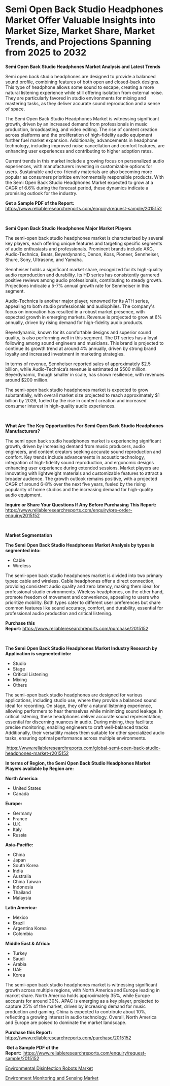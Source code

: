 <p><h1>Semi Open Back Studio Headphones Market Offer Valuable Insights into Market Size, Market Share, Market Trends, and Projections Spanning from 2025 to 2032</h1></p><p><strong>Semi Open Back Studio Headphones Market Analysis and Latest Trends</strong></p>
<p><p>Semi open back studio headphones are designed to provide a balanced sound profile, combining features of both open and closed-back designs. This type of headphone allows some sound to escape, creating a more natural listening experience while still offering isolation from external noise. They are particularly favored in studio environments for mixing and mastering tasks, as they deliver accurate sound reproduction and a sense of space.</p><p>The Semi Open Back Studio Headphones Market is witnessing significant growth, driven by an increased demand from professionals in music production, broadcasting, and video editing. The rise of content creation across platforms and the proliferation of high-fidelity audio equipment further fuel market expansion. Additionally, advancements in headphone technology, including improved noise cancellation and comfort features, are enhancing user experiences and contributing to higher adoption rates.</p><p>Current trends in this market include a growing focus on personalized audio experiences, with manufacturers investing in customizable options for users. Sustainable and eco-friendly materials are also becoming more popular as consumers prioritize environmentally responsible products. With the Semi Open Back Studio Headphones Market expected to grow at a CAGR of 6.6% during the forecast period, these dynamics indicate a promising outlook for the industry.</p></p>
<p><strong>Get a Sample PDF of the Report:&nbsp;</strong> <a href="https://www.reliableresearchreports.com/enquiry/request-sample/2015152?utm_campaign=3543&utm_medium=2&utm_source=Github&utm_content=ia&utm_term=29032025&utm_id=semi-open-back-studio-headphones">https://www.reliableresearchreports.com/enquiry/request-sample/2015152</a></p>
<p>&nbsp;</p>
<p><strong>Semi Open Back Studio Headphones Major Market Players</strong></p>
<p><p>The semi-open back studio headphones market is characterized by several key players, each offering unique features and targeting specific segments of audio enthusiasts and professionals. Prominent brands include AKG, Audio-Technica, Beats, Beyerdynamic, Denon, Koss, Pioneer, Sennheiser, Shure, Sony, Ultrasone, and Yamaha. </p><p>Sennheiser holds a significant market share, recognized for its high-quality audio reproduction and durability. Its HD series has consistently garnered positive reviews among audio professionals, contributing to steady growth. Projections indicate a 5-7% annual growth rate for Sennheiser in this segment.</p><p>Audio-Technica is another major player, renowned for its ATH series, appealing to both studio professionals and audiophiles. The company's focus on innovation has resulted in a robust market presence, with expected growth in emerging markets. Revenue is projected to grow at 6% annually, driven by rising demand for high-fidelity audio products.</p><p>Beyerdynamic, known for its comfortable designs and superior sound quality, is also performing well in this segment. The DT series has a loyal following among sound engineers and musicians. This brand is projected to continue its growth trend at around 4% annually, driven by strong brand loyalty and increased investment in marketing strategies.</p><p>In terms of revenue, Sennheiser reported sales of approximately $2.5 billion, while Audio-Technica’s revenue is estimated at $500 million. Beyerdynamic, though smaller in scale, has shown resilience, with revenues around $200 million.</p><p>The semi-open back studio headphones market is expected to grow substantially, with overall market size projected to reach approximately $1 billion by 2026, fueled by the rise in content creation and increased consumer interest in high-quality audio experiences.</p></p>
<p>&nbsp;</p>
<p><strong>What Are The Key Opportunities For Semi Open Back Studio Headphones Manufacturers?</strong></p>
<p><p>The semi open back studio headphones market is experiencing significant growth, driven by increasing demand from music producers, audio engineers, and content creators seeking accurate sound reproduction and comfort. Key trends include advancements in acoustic technology, integration of high-fidelity sound reproduction, and ergonomic designs enhancing user experience during extended sessions. Market players are innovating with lightweight materials and customizable features to attract a broader audience. The growth outlook remains positive, with a projected CAGR of around 6-8% over the next five years, fueled by the rising popularity of home studios and the increasing demand for high-quality audio equipment.</p></p>
<p><strong>Inquire or Share Your Questions If Any Before Purchasing This Report:</strong> <a href="https://www.reliableresearchreports.com/enquiry/pre-order-enquiry/2015152?utm_campaign=3543&utm_medium=2&utm_source=Github&utm_content=ia&utm_term=29032025&utm_id=semi-open-back-studio-headphones">https://www.reliableresearchreports.com/enquiry/pre-order-enquiry/2015152</a></p>
<p>&nbsp;</p>
<p><strong>Market Segmentation</strong></p>
<p><strong>The Semi Open Back Studio Headphones Market Analysis by types is segmented into:</strong></p>
<p><ul><li>Cable</li><li>Wireless</li></ul></p>
<p><p>The semi-open back studio headphones market is divided into two primary types: cable and wireless. Cable headphones offer a direct connection, providing consistent audio quality and zero latency, making them ideal for professional studio environments. Wireless headphones, on the other hand, promote freedom of movement and convenience, appealing to users who prioritize mobility. Both types cater to different user preferences but share common features like sound accuracy, comfort, and durability, essential for professional audio production and critical listening.</p></p>
<p><strong>Purchase this Report:&nbsp;</strong><a href="https://www.reliableresearchreports.com/purchase/2015152?utm_campaign=3543&utm_medium=2&utm_source=Github&utm_content=ia&utm_term=29032025&utm_id=semi-open-back-studio-headphones">https://www.reliableresearchreports.com/purchase/2015152</a></p>
<p>&nbsp;</p>
<p><strong>The Semi Open Back Studio Headphones Market Industry Research by Application is segmented into:</strong></p>
<p><ul><li>Studio</li><li>Stage</li><li>Critical Listening</li><li>Mixing</li><li>Others</li></ul></p>
<p><p>The semi-open back studio headphones are designed for various applications, including studio use, where they provide a balanced sound ideal for recording. On stage, they offer a natural listening experience, allowing performers to hear themselves while minimizing sound leakage. In critical listening, these headphones deliver accurate sound representation, essential for discerning nuances in audio. During mixing, they facilitate precise monitoring, enabling engineers to craft well-balanced tracks. Additionally, their versatility makes them suitable for other specialized audio tasks, ensuring optimal performance across multiple environments.</p></p>
<p><a href="https://www.reliableresearchreports.com/global-semi-open-back-studio-headphones-market-r2015152?utm_campaign=3543&utm_medium=2&utm_source=Github&utm_content=ia&utm_term=29032025&utm_id=semi-open-back-studio-headphones">&nbsp;https://www.reliableresearchreports.com/global-semi-open-back-studio-headphones-market-r2015152</a></p>
<p><strong>In terms of Region, the Semi Open Back Studio Headphones Market Players available by Region are:</strong></p>
<p>
    <p> <strong> North America: </strong>
        <ul>
            <li>United States</li>
            <li>Canada</li>
        </ul>
        </p> 
    <p> <strong> Europe: </strong>
        <ul>
            <li>Germany</li>
            <li>France</li>
            <li>U.K.</li>
            <li>Italy</li>
            <li>Russia</li>
        </ul>
        </p> 
    <p> <strong> Asia-Pacific: </strong>
        <ul>
            <li>China</li>
            <li>Japan</li>
            <li>South Korea</li>
            <li>India</li>
            <li>Australia</li>
            <li>China Taiwan</li>
            <li>Indonesia</li>
            <li>Thailand</li>
            <li>Malaysia</li>
        </ul>
        </p> 
    <p> <strong> Latin America: </strong>
        <ul>
            <li>Mexico</li>
            <li>Brazil</li>
            <li>Argentina Korea</li>
            <li>Colombia</li>
        </ul>
        </p> 
    <p> <strong> Middle East & Africa: </strong>
        <ul>
            <li>Turkey</li>
            <li>Saudi</li>
            <li>Arabia</li>
            <li>UAE</li>
            <li>Korea</li>
        </ul>
    </p>
    </p>
<p><p>The semi-open back studio headphones market is witnessing significant growth across multiple regions, with North America and Europe leading in market share. North America holds approximately 35%, while Europe accounts for around 30%. APAC is emerging as a key player, projected to capture 25% of the market, driven by increasing demand for music production and gaming. China is expected to contribute about 10%, reflecting a growing interest in audio technology. Overall, North America and Europe are poised to dominate the market landscape.</p></p>
<p><strong>Purchase this Report: </strong><a href="https://www.reliableresearchreports.com/purchase/2015152?utm_campaign=3543&utm_medium=2&utm_source=Github&utm_content=ia&utm_term=29032025&utm_id=semi-open-back-studio-headphones">https://www.reliableresearchreports.com/purchase/2015152</a></p>
<p>&nbsp;<strong>Get a Sample PDF of the Report:&nbsp;&nbsp;</strong><a href="https://www.reliableresearchreports.com/enquiry/request-sample/2015152?utm_campaign=3543&utm_medium=2&utm_source=Github&utm_content=ia&utm_term=29032025&utm_id=semi-open-back-studio-headphones">https://www.reliableresearchreports.com/enquiry/request-sample/2015152</a></p>
<p><strong></strong></p>
<p><p><a href="https://www.linkedin.com/pulse/environmental-disinfection-robots-market-taking-off-growth-26w0f?utm_campaign=3543&utm_medium=2&utm_source=Github&utm_content=ia&utm_term=29032025&utm_id=semi-open-back-studio-headphones">Environmental Disinfection Robots Market</a></p><p><a href="https://www.linkedin.com/pulse/anticipated-cagr-42-environment-monitoring-sensing-market-jdhff?utm_campaign=3543&utm_medium=2&utm_source=Github&utm_content=ia&utm_term=29032025&utm_id=semi-open-back-studio-headphones">Environment Monitoring and Sensing Market</a></p></p>